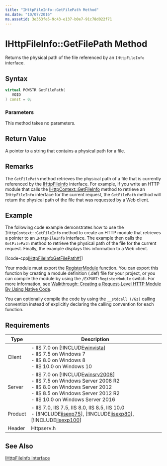 ```yaml
---
title: "IHttpFileInfo::GetFilePath Method"
ms.date: "10/07/2016"
ms.assetid: 3e353fe5-9c43-e137-b0e7-91c78d022f71
---
```

# IHttpFileInfo::GetFilePath Method
Returns the physical path of the file referenced by an `IHttpFileInfo` interface.  
  
## Syntax  
  
```cpp  
virtual PCWSTR GetFilePath(  
   VOID  
) const = 0;  
```  
  
### Parameters  
 This method takes no parameters.  
  
## Return Value  
 A pointer to a string that contains a physical path for a file.  
  
## Remarks  
 The `GetFilePath` method retrieves the physical path of a file that is currently referenced by the [IHttpFileInfo](../../web-development-reference/native-code-api-reference/ihttpfileinfo-interface.md) interface. For example, if you write an HTTP module that calls the [IHttpContext::GetFileInfo](../../web-development-reference/native-code-api-reference/ihttpcontext-getfileinfo-method.md) method to retrieve an `IHttpFileInfo` interface for the current request, the `GetFilePath` method will return the physical path of the file that was requested by a Web client.  
  
## Example  
 The following code example demonstrates how to use the `IHttpContext::GetFileInfo` method to create an HTTP module that retrieves a pointer to an `IHttpFileInfo` interface. The example then calls the `GetFilePath` method to retrieve the physical path of the file for the current request. Finally, the example displays this information to a Web client.  
  
 [!code-cpp[IHttpFileInfoGetFilePath#1](../../../samples/snippets/cpp/VS_Snippets_IIS/IIS7/IHttpFileInfoGetFilePath/cpp/IHttpFileInfoGetFilePath.cpp#1)]  
  
 Your module must export the [RegisterModule](../../web-development-reference/native-code-api-reference/pfn-registermodule-function.md) function. You can export this function by creating a module definition (.def) file for your project, or you can compile the module by using the `/EXPORT:RegisterModule` switch. For more information, see [Walkthrough: Creating a Request-Level HTTP Module By Using Native Code](../../web-development-reference/native-code-development-overview/walkthrough-creating-a-request-level-http-module-by-using-native-code.md).  
  
 You can optionally compile the code by using the `__stdcall (/Gz)` calling convention instead of explicitly declaring the calling convention for each function.  
  
## Requirements  
  
|Type|Description|  
|----------|-----------------|  
|Client|-   IIS 7.0 on [!INCLUDE[winvista](../../wmi-provider/includes/winvista-md.md)]<br />-   IIS 7.5 on Windows 7<br />-   IIS 8.0 on Windows 8<br />-   IIS 10.0 on Windows 10|  
|Server|-   IIS 7.0 on [!INCLUDE[winsrv2008](../../wmi-provider/includes/winsrv2008-md.md)]<br />-   IIS 7.5 on Windows Server 2008 R2<br />-   IIS 8.0 on Windows Server 2012<br />-   IIS 8.5 on Windows Server 2012 R2<br />-   IIS 10.0 on Windows Server 2016|  
|Product|-   IIS 7.0, IIS 7.5, IIS 8.0, IIS 8.5, IIS 10.0<br />-   [!INCLUDE[iisexp75](../../web-development-reference/native-code-api-reference/includes/iisexp75-md.md)], [!INCLUDE[iisexp80](../../web-development-reference/native-code-api-reference/includes/iisexp80-md.md)], [!INCLUDE[iisexp100](../../web-development-reference/native-code-api-reference/includes/iisexp100-md.md)]|  
|Header|Httpserv.h|  
  
## See Also  
 [IHttpFileInfo Interface](../../web-development-reference/native-code-api-reference/ihttpfileinfo-interface.md)